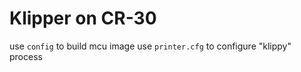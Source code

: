 # Klipper on CR-30

use `config` to build mcu image
use `printer.cfg` to configure "klippy" process

